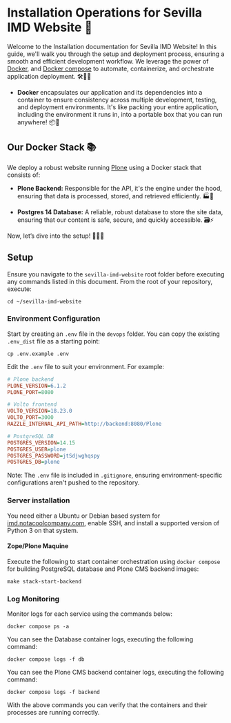 # Installation Operations for Sevilla IMD Website 🚀

Welcome to the Installation documentation for Sevilla IMD Website! In this guide, we'll walk you through the setup and deployment process, ensuring a smooth and efficient development workflow. We leverage the power of [Docker](https://www.docker.com/), and [Docker compose](https://docs.docker.com/compose/) to automate, containerize, and orchestrate application deployment. 🛠️🐳🌐

- **Docker** encapsulates our application and its dependencies into a container to ensure consistency across multiple development, testing, and deployment environments. It's like packing your entire application, including the environment it runs in, into a portable box that you can run anywhere! 📦🚀

## Our Docker Stack 📚

We deploy a robust website running [Plone](https://plone.org/) using a Docker stack that consists of:

- **Plone Backend:** Responsible for the API, it's the engine under the hood, ensuring that data is processed, stored, and retrieved efficiently. 🏭🚀

- **Postgres 14 Database:** A reliable, robust database to store the site data, ensuring that our content is safe, secure, and quickly accessible. 🗃️⚡

Now, let’s dive into the setup! 🏊‍♂️💫

## Setup

Ensure you navigate to the `sevilla-imd-website` root folder before executing any commands listed in this document. From the root of your repository, execute:

```shell
cd ~/sevilla-imd-website
```

### Environment Configuration

Start by creating an `.env` file in the `devops` folder. You can copy the existing `.env_dist` file as a starting point:

```shell
cp .env.example .env
```

Edit the `.env` file to suit your environment. For example:

```ini
# Plone backend
PLONE_VERSION=6.1.2
PLONE_PORT=8080

# Volto frontend
VOLTO_VERSION=18.23.0
VOLTO_PORT=3000
RAZZLE_INTERNAL_API_PATH=http://backend:8080/Plone

# PostgreSQL DB
POSTGRES_VERSION=14.15
POSTGRES_USER=plone
POSTGRES_PASSWORD=jtSdjwghqspy
POSTGRES_DB=plone
```

Note: The `.env` file is included in `.gitignore`, ensuring environment-specific configurations aren't pushed to the repository.

### Server installation

You need either a Ubuntu or Debian based system for [imd.notacoolcompany.com](http://imd.notacoolcompany.com/), enable SSH, and install a supported version of Python 3 on that system.

#### Zope/Plone Maquine

Execute the following to start container orchestration using ``docker compose`` for building PostgreSQL database and Plone CMS backend images:

```shell
make stack-start-backend
```

### Log Monitoring

Monitor logs for each service using the commands below:

```shell
docker compose ps -a
```

You can see the Database container logs, executing the following command:

```shell
docker compose logs -f db
```

You can see the Plone CMS backend container logs, executing the following command:

```shell
docker compose logs -f backend
```

With the above commands you can verify that the containers and their processes are running correctly.
